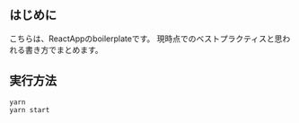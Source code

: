 ## はじめに
こちらは、ReactAppのboilerplateです。
現時点でのベストプラクティスと思われる書き方でまとめます。

## 実行方法

```
yarn
yarn start
```
